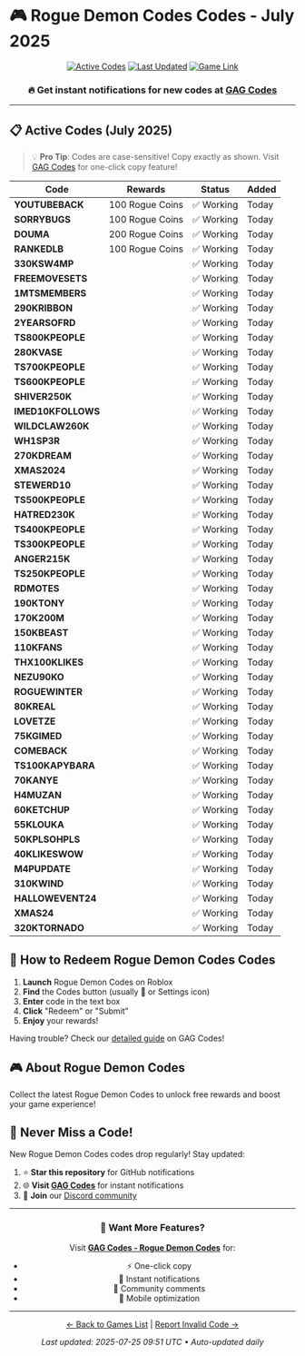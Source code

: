 # 🎮 Rogue Demon Codes Codes - July 2025

<div align="center">

[![Active Codes](https://img.shields.io/badge/Active%20Codes-50-brightgreen)](https://gagcodes.com/roblox/rogue-demon)
[![Last Updated](https://img.shields.io/badge/Last%20Updated-Today-orange)](https://gagcodes.com/roblox/rogue-demon)
[![Game Link](https://img.shields.io/badge/Play-Rogue%20Demon%20Codes-red)](https://www.roblox.com/games/)

### 🔥 **Get instant notifications for new codes at [GAG Codes](https://gagcodes.com/roblox/rogue-demon)**

</div>

---

## 📋 Active Codes (July 2025)

> 💡 **Pro Tip**: Codes are case-sensitive! Copy exactly as shown. Visit [GAG Codes](https://gagcodes.com/roblox/rogue-demon) for one-click copy feature!

| Code | Rewards | Status | Added |
|------|---------|--------|-------|
| **YOUTUBEBACK** | 100 Rogue Coins | ✅ Working | Today |
| **SORRYBUGS** | 100 Rogue Coins | ✅ Working | Today |
| **DOUMA** | 200 Rogue Coins | ✅ Working | Today |
| **RANKEDLB** | 100 Rogue Coins | ✅ Working | Today |
| **330KSW4MP** |  | ✅ Working | Today |
| **FREEMOVESETS** |  | ✅ Working | Today |
| **1MTSMEMBERS** |  | ✅ Working | Today |
| **290KRIBBON** |  | ✅ Working | Today |
| **2YEARSOFRD** |  | ✅ Working | Today |
| **TS800KPEOPLE** |  | ✅ Working | Today |
| **280KVASE** |  | ✅ Working | Today |
| **TS700KPEOPLE** |  | ✅ Working | Today |
| **TS600KPEOPLE** |  | ✅ Working | Today |
| **SHIVER250K** |  | ✅ Working | Today |
| **IMED10KFOLLOWS** |  | ✅ Working | Today |
| **WILDCLAW260K** |  | ✅ Working | Today |
| **WH1SP3R** |  | ✅ Working | Today |
| **270KDREAM** |  | ✅ Working | Today |
| **XMAS2024** |  | ✅ Working | Today |
| **STEWERD10** |  | ✅ Working | Today |
| **TS500KPEOPLE** |  | ✅ Working | Today |
| **HATRED230K** |  | ✅ Working | Today |
| **TS400KPEOPLE** |  | ✅ Working | Today |
| **TS300KPEOPLE** |  | ✅ Working | Today |
| **ANGER215K** |  | ✅ Working | Today |
| **TS250KPEOPLE** |  | ✅ Working | Today |
| **RDMOTES** |  | ✅ Working | Today |
| **190KTONY** |  | ✅ Working | Today |
| **170K200M** |  | ✅ Working | Today |
| **150KBEAST** |  | ✅ Working | Today |
| **110KFANS** |  | ✅ Working | Today |
| **THX100KLIKES** |  | ✅ Working | Today |
| **NEZU90KO** |  | ✅ Working | Today |
| **ROGUEWINTER** |  | ✅ Working | Today |
| **80KREAL** |  | ✅ Working | Today |
| **LOVETZE** |  | ✅ Working | Today |
| **75KGIMED** |  | ✅ Working | Today |
| **COMEBACK** |  | ✅ Working | Today |
| **TS100KAPYBARA** |  | ✅ Working | Today |
| **70KANYE** |  | ✅ Working | Today |
| **H4MUZAN** |  | ✅ Working | Today |
| **60KETCHUP** |  | ✅ Working | Today |
| **55KLOUKA** |  | ✅ Working | Today |
| **50KPLSOHPLS** |  | ✅ Working | Today |
| **40KLIKESWOW** |  | ✅ Working | Today |
| **M4PUPDATE** |  | ✅ Working | Today |
| **310KWIND** |  | ✅ Working | Today |
| **HALLOWEVENT24** |  | ✅ Working | Today |
| **XMAS24** |  | ✅ Working | Today |
| **320KTORNADO** |  | ✅ Working | Today |


## 📖 How to Redeem Rogue Demon Codes Codes

1. **Launch** Rogue Demon Codes on Roblox
2. **Find** the Codes button (usually 🎁 or Settings icon)
3. **Enter** code in the text box
4. **Click** "Redeem" or "Submit"
5. **Enjoy** your rewards!

Having trouble? Check our [detailed guide](https://gagcodes.com/roblox/rogue-demon#how-to-redeem) on GAG Codes!

## 🎮 About Rogue Demon Codes

Collect the latest Rogue Demon Codes to unlock free rewards and boost your game experience!

## 🔔 Never Miss a Code!

New Rogue Demon Codes codes drop regularly! Stay updated:

1. ⭐ **Star this repository** for GitHub notifications
2. 🌐 **Visit [GAG Codes](https://gagcodes.com/roblox/rogue-demon)** for instant notifications
3. 💬 **Join** our [Discord community](https://gagcodes.com/discord)

---

<div align="center">

### 🚀 Want More Features?

Visit [**GAG Codes - Rogue Demon Codes**](https://gagcodes.com/roblox/rogue-demon) for:
- ⚡ One-click copy
- 🔔 Instant notifications  
- 💬 Community comments
- 📱 Mobile optimization

---

[← Back to Games List](README.md) | [Report Invalid Code →](https://github.com/yourusername/roblox-codes-directory/issues)

*Last updated: 2025-07-25 09:51 UTC • Auto-updated daily*

</div>